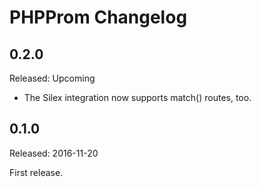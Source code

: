 PHPProm Changelog
=================

## 0.2.0
Released: Upcoming

- The Silex integration now supports match() routes, too.

## 0.1.0
Released: 2016-11-20

First release.
